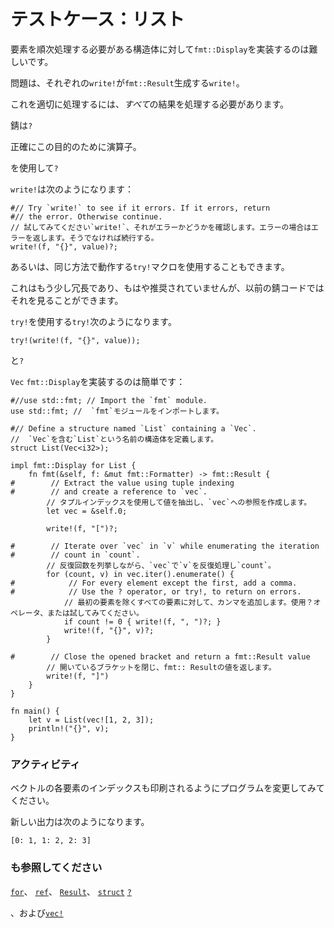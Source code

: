 # <!--Testcase: List--> テストケース：リスト

<!--Implementing `fmt::Display` for a structure where the elements must each be handled sequentially is tricky.-->
要素を順次処理する必要がある構造体に対して`fmt::Display`を実装するのは難しいです。
<!--The problem is that each `write!` generates a `fmt::Result`.-->
問題は、それぞれの`write!`が`fmt::Result`生成する`write!`。
<!--Proper handling of this requires dealing with *all* the results.-->
これを適切に処理するには、*すべて*の結果を処理する必要があります。
<!--Rust provides the `?`-->
錆は`?`
<!--operator for exactly this purpose.-->
正確にこの目的のために演算子。

<!--Using `?`-->
を使用して`?`
<!--on `write!` looks like this:-->
`write!`は次のようになります：

```rust,ignore
#// Try `write!` to see if it errors. If it errors, return
#// the error. Otherwise continue.
// 試してみてください`write!`、それがエラーかどうかを確認します。エラーの場合はエラーを返します。そうでなければ続行する。
write!(f, "{}", value)?;
```

<!--Alternatively, you can also use the `try!` macro, which works the same way.-->
あるいは、同じ方法で動作する`try!`マクロを使用することもできます。
<!--This is a bit more verbose and no longer recommended, but you may still see it in older Rust code.-->
これはもう少し冗長であり、もはや推奨されていませんが、以前の錆コードではそれを見ることができます。
<!--Using `try!` looks like this:-->
`try!`を使用する`try!`次のようになります。

```rust,ignore
try!(write!(f, "{}", value));
```

<!--With `?`-->
と`?`
<!--available, implementing `fmt::Display` for a `Vec` is straightforward:-->
`Vec` `fmt::Display`を実装するのは簡単です：

```rust,editable
#//use std::fmt; // Import the `fmt` module.
use std::fmt; //  `fmt`モジュールをインポートします。

#// Define a structure named `List` containing a `Vec`.
//  `Vec`を含む`List`という名前の構造体を定義します。
struct List(Vec<i32>);

impl fmt::Display for List {
    fn fmt(&self, f: &mut fmt::Formatter) -> fmt::Result {
#        // Extract the value using tuple indexing
#        // and create a reference to `vec`.
        // タプルインデックスを使用して値を抽出し、`vec`への参照を作成します。
        let vec = &self.0;

        write!(f, "[")?;

#        // Iterate over `vec` in `v` while enumerating the iteration
#        // count in `count`.
        // 反復回数を列挙しながら、`vec`で`v`を反復処理し`count`。
        for (count, v) in vec.iter().enumerate() {
#            // For every element except the first, add a comma.
#            // Use the ? operator, or try!, to return on errors.
            // 最初の要素を除くすべての要素に対して、カンマを追加します。使用？オペレータ、または試してみてください。
            if count != 0 { write!(f, ", ")?; }
            write!(f, "{}", v)?;
        }

#        // Close the opened bracket and return a fmt::Result value
        // 開いているブラケットを閉じ、fmt:: Resultの値を返します。
        write!(f, "]")
    }
}

fn main() {
    let v = List(vec![1, 2, 3]);
    println!("{}", v);
}
```

### <!--Activity--> アクティビティ

<!--Try changing the program so that the index of each element in the vector is also printed.-->
ベクトルの各要素のインデックスも印刷されるようにプログラムを変更してみてください。
<!--The new output should look like this:-->
新しい出力は次のようになります。

```rust,ignore
[0: 1, 1: 2, 2: 3]
```

### <!--See also--> も参照してください

<!--[`for`][for], [`ref`][ref], [`Result`][result], [`struct`][struct], [`?`][q_mark]-->
[`for`][for]、 [`ref`][ref]、 [`Result`][result]、 [`struct`][struct] [`?`][q_mark]
<!--, and [`vec!`][vec]-->
、および[`vec!`][vec]

<!--[for]: flow_control/for.html
 [result]: std/result.html
 [ref]: scope/borrow/ref.html
 [struct]: custom_types/structs.html
 [q_mark]: std/result/question_mark.html
 [vec]: std/vec.html
-->
[for]: flow_control/for.html
 [result]: std/result.html
 [ref]: scope/borrow/ref.html
 [struct]: custom_types/structs.html
 [q_mark]: std/result/question_mark.html
 [vec]: std/vec.html

